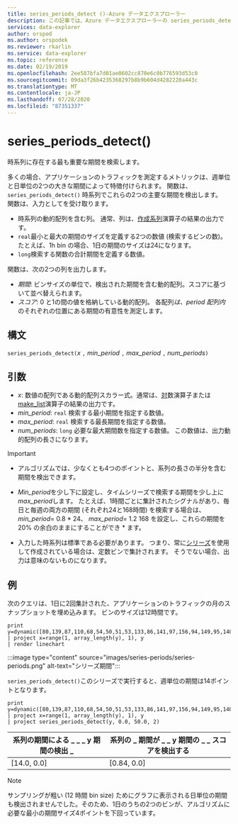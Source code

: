 ```yaml
---
title: series_periods_detect ()-Azure データエクスプローラー
description: この記事では、Azure データエクスプローラーの series_periods_detect () について説明します。
services: data-explorer
author: orspod
ms.author: orspodek
ms.reviewer: rkarlin
ms.service: data-explorer
ms.topic: reference
ms.date: 02/19/2019
ms.openlocfilehash: 2ee587bfa7d01ae0602cc870e6c0b776593d53c0
ms.sourcegitcommit: 09da3f26b4235368297b8b9b604d4282228a443c
ms.translationtype: MT
ms.contentlocale: ja-JP
ms.lasthandoff: 07/28/2020
ms.locfileid: "87351337"
---
```

# <a name="series_periods_detect"></a>series_periods_detect()

時系列に存在する最も重要な期間を検索します。  

多くの場合、アプリケーションのトラフィックを測定するメトリックは、週単位と日単位の2つの大きな期間によって特徴付けられます。 関数は、 `series_periods_detect()` 時系列でこれらの2つの主要な期間を検出します。  
関数は、入力としてを受け取ります。
* 時系列の動的配列を含む列。 通常、列は、[作成系列](make-seriesoperator.md)演算子の結果の出力です。
* `real`最小と最大の期間のサイズを定義する2つの数値 (検索するビンの数)。 たとえば、1h bin の場合、1日の期間のサイズは24になります。 
* `long`検索する関数の合計期間を定義する数値。 

関数は、次の2つの列を出力します。
* *期間*: ビンサイズの単位で、検出された期間を含む動的配列。スコアに基づいて並べ替えられます。
* *スコア*: 0 と1の間の値を格納している動的配列。 各配列*は、period 配列内*のそれぞれの位置にある期間の有意性を測定します。
 
## <a name="syntax"></a>構文

`series_periods_detect(`*x* `,` *min_period* `,` *max_period* `,` *num_periods*`)`

## <a name="arguments"></a>引数

* *x*: 数値の配列である動的配列スカラー式。通常は、[対](make-seriesoperator.md)数演算子または[make_list](makelist-aggfunction.md)演算子の結果の出力です。
* *min_period*: `real` 検索する最小期間を指定する数値。
* *max_period*: `real` 検索する最長期間を指定する数値。
* *num_periods*: `long` 必要な最大期間数を指定する数値。 この数値は、出力動的配列の長さになります。

> [!IMPORTANT]
> * アルゴリズムでは、少なくとも4つのポイントと、系列の長さの半分を含む期間を検出できます。 
>
> * *Min_period*を少し下に設定し、タイムシリーズで検索する期間を少し上に*max_period*します。 たとえば、1時間ごとに集計されたシグナルがあり、毎日と毎週の両方の期間 (それぞれ24と168時間) を検索する場合は、 *min_period*= 0.8 \* 24、 *max_period*= 1.2 168 を設定し、これらの期間を20% の余白のままにすることができ \* ます。
>
> * 入力した時系列は標準である必要があります。 つまり、常に[シリーズ](make-seriesoperator.md)を使用して作成されている場合は、定数ビンで集計されます。 そうでない場合、出力は意味のないものになります。

## <a name="example"></a>例

次のクエリは、1日に2回集計された、アプリケーションのトラフィックの月のスナップショットを埋め込みます。 ビンのサイズは12時間です。

<!-- csl: https://help.kusto.windows.net:443/Samples -->
```kusto
print y=dynamic([80,139,87,110,68,54,50,51,53,133,86,141,97,156,94,149,95,140,77,61,50,54,47,133,72,152,94,148,105,162,101,160,87,63,53,55,54,151,103,189,108,183,113,175,113,178,90,71,62,62,65,165,109,181,115,182,121,178,114,170])
| project x=range(1, array_length(y), 1), y  
| render linechart 
```

:::image type="content" source="images/series-periods/series-periods.png" alt-text="シリーズ期間":::

`series_periods_detect()`このシリーズで実行すると、週単位の期間は14ポイントとなります。

<!-- csl: https://help.kusto.windows.net:443/Samples -->
```kusto
print y=dynamic([80,139,87,110,68,54,50,51,53,133,86,141,97,156,94,149,95,140,77,61,50,54,47,133,72,152,94,148,105,162,101,160,87,63,53,55,54,151,103,189,108,183,113,175,113,178,90,71,62,62,65,165,109,181,115,182,121,178,114,170])
| project x=range(1, array_length(y), 1), y  
| project series_periods_detect(y, 0.0, 50.0, 2)
```

| 系列の期間による \_ \_ \_ y 期間の検出 \_  | 系列の \_ 期間が \_ \_ y 期間の \_ \_ スコアを検出する |
|-------------|-------------------|
| [14.0, 0.0] | [0.84, 0.0]  |


> [!NOTE] 
> サンプリングが粗い (12 時間 bin size) ためにグラフに表示される日単位の期間も検出されませんでした。そのため、1日のうちの2つのビンが、アルゴリズムに必要な最小の期間サイズ4ポイントを下回っています。
